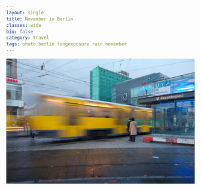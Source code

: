 ```yaml
---
layout: single
title: November in Berlin
classes: wide
bio: false
category: travel
tags: photo berlin longexposure rain november
---
```


![Image](/assets/images/november-in-berlin.jpg "A tram moving in Alexanderplats, 2007")




